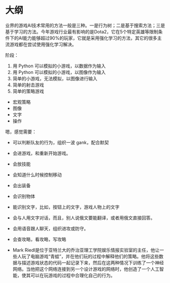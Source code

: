 # 大纲


业界的游戏AI技术常用的方法一般是三种。一是行为树；二是基于搜索方法；三是基于学习的方法。今年游戏行业最有影响的是Dota2，它在5个特定英雄等限制条件下的AI能力能够超过90%的玩家，它就是采用强化学习的方法，其它的很多主流游戏都在尝试使用强化学习解决。






阶段：

1. 用 Python 可以模拟的小游戏，以数据作为输入
2. 用 Python 可以模拟的小游戏，以图像作为输入
3. 简单的小游戏，无法模拟，以图像进行输入
4. 简单的射击游戏
5. 简单的策略游戏




- 宏观策略
- 图像
- 文字
- 操作




嗯，感觉需要：


- 可以判断队友的行为，组织一波 gank，配合默契
- 会进游戏，和重新开始游戏。
- 会放技能
- 会知道什么时候控制移动
- 会出装备
- 会识别物体
- 能识别文字，比如，按钮上的文字，游戏人物上的文字
- 会与人用文字对话，而且，别人说俄文要能翻译，或者用俄文直接回答。
- 会用语音跟人聊天，组织进攻或防守。
- 会查攻略，看攻略，写攻略






- Mark Riedl是位于亚特兰大的乔治亚理工学院娱乐情报实验室的主任，他让一些人玩了电脑游戏“青蛙”，并在他们玩的过程中解释他们的策略。他将这些数据与描述游戏状态的代码一起记录下来，然后在这两种情况下训练了一个神经网络。当他把这个网络连接到另一个设计游戏的网络时，他创造了一个人工智能，使其可以在玩游戏的过程中合理化自己的行为。
